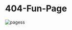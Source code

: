 # 404-Fun-Page

![pagess](https://user-images.githubusercontent.com/58718316/206179391-09016572-8ad3-423d-8903-27085abc2d9a.PNG)
